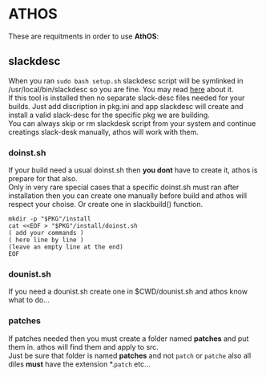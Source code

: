 # ATHOS

These are requitments in order to use **AthOS**:


## slackdesc
When you ran `sudo bash setup.sh` slackdesc script will be symlinked in /usr/local/bin/slackdesc so you are fine. 
You may read [here](https://slack-desc.sourceforge.net) about it.<br>
If this tool is installed then no separate slack-desc files needed for your builds. Just add discription in pkg.ini and app slackdesc will create and install a valid slack-desc for the specific pkg we are building.<br>
You can always skip or rm  slackdesk script from your system and continue creatings slack-desk manually, athos will work with them.<br>


### doinst.sh

If your build need a usual doinst.sh then **you dont** have to create it, athos is prepare for that also. <br>
Only in very rare special cases that a specific doinst.sh must ran after installation then you can create one manually before build and athos will respect your choise. Or create one in slackbuild() function.<br>
```
mkdir -p "$PKG"/install
cat <<EOF > "$PKG"/install/doinst.sh
( add your commands )
( here line by line )
(leave an empty line at the end)
EOF
```

### dounist.sh
If you need a dounist.sh create one in $CWD/dounist.sh and athos know what to do...

### patches

If patches needed then you must create a folder named **patches** and put them in. athos will find them and apply to src.<br>
Just be sure that folder is named **patches** and not `patch` or `patche` also all diles **must** have the extension *.`patch`  etc...


